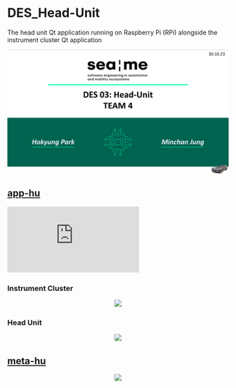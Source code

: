# DES_Head-Unit
The head unit Qt application running on Raspberry Pi (RPi) alongside the instrument cluster Qt application


[![docs](docs/DES_Head-Unit.png)](docs/DES_Head-Unit.pdf)


## [app-hu](https://github.com/SEA-ME-Team4/app-hu/tree/6638c8387d873ca45630762a8e2856634d955ef9)

<embed src="https://docs.google.com/viewer?url=https://github.com/SEA-ME-Team4/DES_Head-Unit/blob/main/DES_Head-Unit.pdf" />

### Instrument Cluster
<p align="center">
  <img src="https://github.com/SEA-ME-Team4/meta-hu/assets/120576021/d99a1f96-4998-425e-a1d1-aa04a135ff21">
</p>

### Head Unit
<p align="center">
  <img src="https://github.com/SEA-ME-Team4/meta-hu/assets/120576021/51ff7b30-e4d2-4a36-904f-13eb00414b3f">
</p>

## [meta-hu](https://github.com/SEA-ME-Team4/meta-hu/tree/b58ddd20477552ce87f6e002663c21110a3f88d6)

<p align="center">
  <img src="https://github.com/SEA-ME-Team4/meta-hu/assets/120576021/080c629d-84e0-4cc7-973a-6a044acc5739">
</p>
